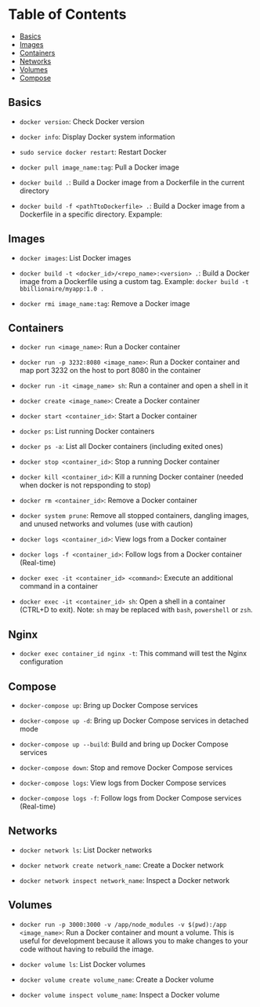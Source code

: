 # Table of Contents
- [Basics](#basics)
- [Images](#images)
- [Containers](#containers)
- [Networks](#networks)
- [Volumes](#volumes)
- [Compose](#compose)

## Basics

- `docker version`: Check Docker version

- `docker info`: Display Docker system information

- `sudo service docker restart`: Restart Docker

- `docker pull image_name:tag`: Pull a Docker image

- `docker build .`: Build a Docker image from a Dockerfile in the current directory

- `docker build -f <pathTtoDockerfile> .`: Build a Docker image from a Dockerfile in a specific directory. 
Expample: ` `


## Images

- `docker images`: List Docker images

- `docker build -t <docker_id>/<repo_name>:<version> .`: Build a Docker image from a Dockerfile using a custom tag. Example: `docker build -t bbillionaire/myapp:1.0 .`

- `docker rmi image_name:tag`: Remove a Docker image

## Containers

- `docker run <image_name>`: Run a Docker container

- `docker run -p 3232:8080 <image_name>`: Run a Docker container and map port 3232 on the host to port 8080 in the container

- `docker run -it <image_name> sh`: Run a container and open a shell in it

- `docker create <image_name>`: Create a Docker container

- `docker start <container_id>`: Start a Docker container

- `docker ps`: List running Docker containers

- `docker ps -a`: List all Docker containers (including exited ones)

- `docker stop <container_id>`: Stop a running Docker container

- `docker kill <container_id>`: Kill a running Docker container (needed  when docker is not repsponding to stop)

- `docker rm <container_id>`: Remove a Docker container

- `docker system prune`: Remove all stopped containers, dangling images, and unused networks and volumes (use with caution)

- `docker logs <container_id>`: View logs from a Docker container

- `docker logs -f <container_id>`: Follow logs from a Docker container (Real-time)

- `docker exec -it <container_id> <command>`: Execute an additional command in a container

- `docker exec -it <container_id> sh`: Open a shell in a container (CTRL+D to exit). Note: `sh` may be replaced with `bash`, `powershell` or `zsh`.

## Nginx
- `docker exec container_id nginx -t`: This command will test the Nginx configuration


## Compose

- `docker-compose up`: Bring up Docker Compose services

- `docker-compose up -d`: Bring up Docker Compose services in detached mode

- `docker-compose up --build`: Build and bring up Docker Compose services

- `docker-compose down`: Stop and remove Docker Compose services

- `docker-compose logs`: View logs from Docker Compose services

- `docker-compose logs -f`: Follow logs from Docker Compose services (Real-time)

## Networks

- `docker network ls`: List Docker networks

- `docker network create network_name`: Create a Docker network

- `docker network inspect network_name`: Inspect a Docker network

## Volumes

- `docker run -p 3000:3000 -v /app/node_modules -v $(pwd):/app <image_name>`: Run a Docker container and mount a volume. This is useful for development because it allows you to make changes to your code without having to rebuild the image.


- `docker volume ls`: List Docker volumes

- `docker volume create volume_name`: Create a Docker volume

- `docker volume inspect volume_name`: Inspect a Docker volume
